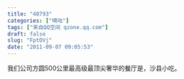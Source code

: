 ```yaml
---
title: "40793"
categories: ["嘀咕"]
tags: ["来自QQ空间 qzone.qq.com"]
draft: false
slug: "FptOVj"
date: "2011-09-07 09:05:53"
---
```


我们公司方圆500公里最高级最顶尖奢华的餐厅是，沙县小吃。
